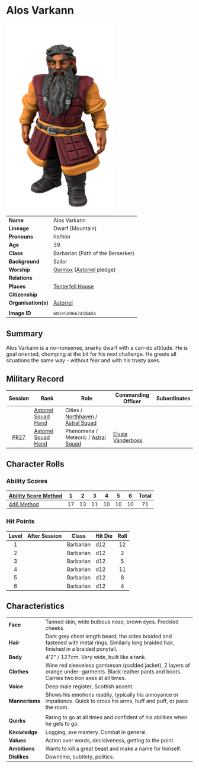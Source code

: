 # Alos Varkann

<img src="https://raw.githubusercontent.com/jesskelsall/astarus-images/main/characters/portraits/601e5a966741b4ba.png" height="500" />

|||
| --- | --- |
| **Name** | Alos Varkann | character.4
| **Lineage** | Dwarf (Mountain) |
| **Pronouns** | he/him |
| **Age** | 39 |
| **Class** | Barbarian (Path of the Berserker) |
| **Background** | Sailor |
| **Worship** | [Gormox](../gods/deities/gormox.md) ([Astorrel](../organisations/government/astorrel/astorrel.md) pledge) |
| **Relations** | |
| **Places** | [Tenterfell House](../places/buildings/tenterfell-house.md) |
| **Citizenship** | |
| **Organisation(s)** | [Astorrel](../organisations/government/astorrel/astorrel.md) |
|||
| **Image ID** | `601e5a966741b4ba` |

## Summary

Alos Varkann is a no-nonsense, snarky dwarf with a can-do attitude. He is goal oriented, chomping at the bit for his next challenge. He greets all situations the same way - without fear and with his trusty axes.

## Military Record

| Session | Rank | Role | Commanding Officer | Subordinates |
|:---:| --- | --- | --- | --- |
|| [Astorrel Squad Hand](../organisations/government/astorrel/ranks/astorrel-squad-hand.md) | Cities / [Northhaven](../places/cities/northhaven.md) / [Astral Squad](../organisations/government/astorrel/squads/astral-squad.md) |||
| [PR27](../sessions/PR27.md) | [Astorrel Squad Hand](../organisations/government/astorrel/ranks/astorrel-squad-hand.md) | Phenomena / Meteoric / [Astral Squad](../organisations/government/astorrel/squads/astral-squad.md) | [Elysia Vanderboss](elysia-vanderboss.md) ||

## Character Rolls

### Ability Scores

| [Ability Score Method](../mechanics/ability-score-method/ability-score-method.md) | 1 | 2 | 3 | 4 | 5 | 6 | Total |
| --- |:---:|:---:|:---:|:---:|:---:|:---:|:---:|
| [4d6 Method](../mechanics/ability-score-method/4d6-method.md) | 17 | 13 | 11 | 10 | 10 | 10 | 71 |

### Hit Points

| Level | After Session | Class | Hit Die | Roll |
|:---:|:---:| --- | --- |:---:|
| 1 || Barbarian | d12 | 12 |
| 2 || Barbarian | d12 | 2 |
| 3 || Barbarian | d12 | 5 |
| 4 || Barbarian | d12 | 11 |
| 5 || Barbarian | d12 | 8 |
| 6 || Barbarian | d12 | 4 |

## Characteristics

| | |
| --- | --- |
| **Face** | Tanned skin, wide bulbous nose, brown eyes. Freckled cheeks. | characteristics.2
| **Hair** | Dark grey chest length beard, the sides braided and fastened with metal rings. Similarly long braided hair, finished in a braided ponytail. |
| **Body** | 4'2" / 127cm. Very wide, built like a tank. |
| **Clothes** | Wine red sleeveless gambeson (padded jacket), 2 layers of orange under-garments. Black leather pants and boots. Carries two iron axes at all times. |
| **Voice** | Deep male register, Scottish accent. |
| **Mannerisms** | Shows his emotions readily, typically his annoyance or impatience. Quick to cross his arms, huff and puff, or pace the room. |
| | |
| **Quirks** | Raring to go at all times and confident of his abilities when he gets to go. |
| **Knowledge** | Logging, axe mastery. Combat in general. |
| **Values** | Action over words, decisiveness, getting to the point. |
| **Ambitions** | Wants to kill a great beast and make a name for himself. |
| **Dislikes** | Downtime, subtlety, politics. |
